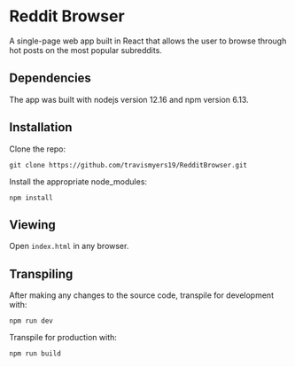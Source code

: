 # Reddit Browser
A single-page web app built in React that allows the user to browse through hot posts on the most popular subreddits.

## Dependencies

The app was built with nodejs version 12.16 and npm version 6.13.

## Installation

Clone the repo:

``git clone https://github.com/travismyers19/RedditBrowser.git``

Install the appropriate node_modules:

``npm install``

## Viewing

Open ``index.html`` in any browser.

## Transpiling

After making any changes to the source code, transpile for development with:

``npm run dev``

Transpile for production with:

``npm run build``
